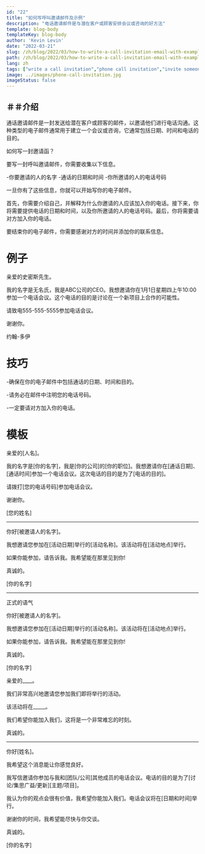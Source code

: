 ```yaml
---
id: "22"
title: "如何写呼叫邀请邮件及示例"
description: "电话邀请邮件是与潜在客户或顾客安排会议或咨询的好方法"
template: blog-body
templateKey: blog-body
author: 'Kevin Levin'
date: "2022-03-21"
slug: /zh/blog/2022/03/how-to-write-a-call-invitation-email-with-examples
path: /zh/blog/2022/03/how-to-write-a-call-invitation-email-with-examples
lang: zh
tags: ["write a call invitation","phone call invitation","invite someone to participate in a phone call","invitation letter phone call"]
image: ../images/phone-call-invitation.jpg
imageStatus: false
---
```

## ＃＃介绍

通话邀请邮件是一封发送给潜在客户或顾客的邮件，以邀请他们进行电话沟通。这种类型的电子邮件通常用于建立一个会议或咨询，它通常包括日期、时间和电话的目的。


如何写一封邀请函？

要写一封呼叫邀请邮件，你需要收集以下信息。

-你要邀请的人的名字
-通话的日期和时间
-你所邀请的人的电话号码

一旦你有了这些信息，你就可以开始写你的电子邮件。

首先，你需要介绍自己，并解释为什么你邀请的人应该加入你的电话。接下来，你将需要提供电话的日期和时间，以及你所邀请的人的电话号码。最后，你将需要请对方加入你的电话。

要结束你的电子邮件，你需要感谢对方的时间并添加你的联系信息。


# 例子

亲爱的史密斯先生。

我的名字是无名氏，我是ABC公司的CEO。我想邀请你在1月1日星期四上午10:00参加一个电话会议。这个电话的目的是讨论在一个新项目上合作的可能性。

请致电555-555-5555参加电话会议。

谢谢你。

约翰-多伊

# 技巧

-确保在你的电子邮件中包括通话的日期、时间和目的。

-请务必在邮件中注明您的电话号码。

-一定要请对方加入你的电话。

# 模板

亲爱的[人名]。

我的名字是[你的名字]，我是[你的公司]的[你的职位]。我想邀请你在[通话日期]、[通话时间]参加一个电话会议。这次电话的目的是为了[电话的目的]。

请拨打[您的电话号码]参加电话会议。

谢谢你。

[您的姓名]

---

你好[被邀请人的名字]。

我想邀请您参加在[活动日期]举行的[活动名称]。该活动将在[活动地点]举行。

如果你能参加，请告诉我。我希望能在那里见到你!

真诚的。

[你的名字]

---

正式的语气

你好[被邀请人的名字]。

我想邀请您参加在[活动日期]举行的[活动名称]。该活动将在[活动地点]举行。

如果你能参加，请告诉我。我希望能在那里见到你!

真诚的。

[你的名字]



亲爱的____。

我们非常高兴地邀请您参加我们即将举行的活动。

该活动将在_____。

我们希望你能加入我们，这将是一个非常难忘的时刻。

真诚的。

___



你好[姓名]。

我希望这个消息能让你感觉良好。

我写信邀请你参加与我和[团队/公司]其他成员的电话会议。电话的目的是为了[讨论/集思广益/更新][主题/项目]。

我认为你的观点会很有价值，我希望你能加入我们。电话会议将在[日期和时间]举行。

谢谢你的时间，我希望能尽快与你交谈。

真诚的。

[你的名字]





